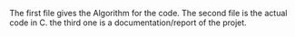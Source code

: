 The first file gives the Algorithm for the code.
The second file is the actual code in C.
the third one is a documentation/report of the projet.

